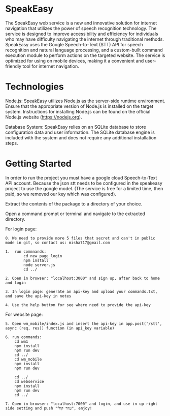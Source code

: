 
# SpeakEasy

The SpeakEasy web service is a new and innovative solution for internet navigation that utilizes the power of speech recognition technology. The service is designed to improve accessibility and efficiency for individuals who may have difficulty navigating the internet through traditional methods. SpeakEasy uses the Google Speech-to-Text (STT) API for speech recognition and natural language processing, and a custom-built command execution module to perform actions on the targeted website. The service is optimized for using on mobile devices, making it a convenient and user-friendly tool for internet navigation.

# Technologies

Node.js: SpeakEasy utilizes Node.js as the server-side runtime environment. 
Ensure that the appropriate version of Node.js is installed on the target system. Instructions for installing Node.js can be found on the official Node.js website (https://nodejs.org).

Database System: SpeakEasy relies on an SQLite database to store configuration data and user information. The SQLite database engine is included with the system and does not require any additional installation steps.

# Getting Started

In order to run the project you must have a google cloud Speech-to-Text API account.
Because the json stt needs to be configured in the speakeasy project to use the google model.
(The service is free for a limited time, then paid, so we removed our key which was configured).

Extract the contents of the package to a directory of your choice.

Open a command prompt or terminal and navigate to the extracted directory.

For login page:

	0. We need to provide more 5 files that secret and can't in public mode in git, so contact us: misha717@gmail.com

	1.  run commnands:
	        cd new_page_login
            npm install
		    node server.js
		    cd ../
		
	2. Open in browser: "localhost:3000" and sign up, after back to home and login
	
	3. In login page: generate an api-key and upload your commands.txt, and save the api-key in notes
	
	4. Use the help button for see where need to provide the api-key

For website page:

	5. Open wm_mobile/index.js and insert the api-key in app.post('/stt', async (req, res)) function (in api_key variable)
	
	6. run commands:
		cd wm1
        npm install
		npm run dev
		cd ../
		cd wm_mobile
		npm install
		npm run dev

		cd ../
		cd webservice
		npm install
		npm run dev
		cd ../

	7. Open in browser: "localhost:7000" and login, and use in up right side setting and push "עוזר קולי", enjoy!


